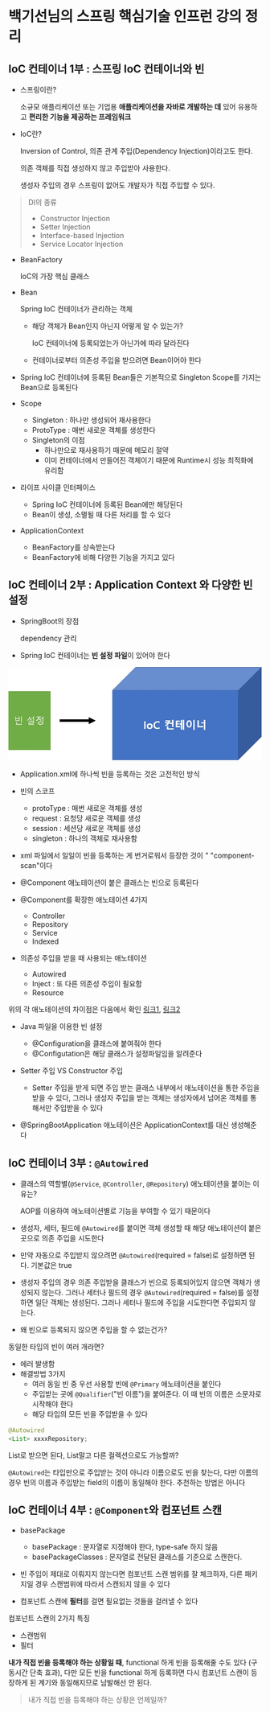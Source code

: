 # 백기선님의 스프링 핵심기술 인프런 강의 정리

## IoC 컨테이너 1부 : 스프링 IoC 컨테이너와 빈

* 스프링이란?

    소규모 애플리케이션 또는 기업용 **애플리케이션을 자바로 개발하는 데** 있어 유용하고 **편리한 기능을 제공하는 프레임워크**

* IoC란?

    Inversion of Control, 의존 관계 주입(Dependency Injection)이라고도 한다.

    의존 객체를 직접 생성하지 않고 주입받아 사용한다.

    생성자 주입의 경우 스프링이 없어도 개발자가 직접 주입할 수 있다.

> DI의 종류
> * Constructor Injection
> * Setter Injection
> * Interface-based Injection
> * Service Locator Injection

* BeanFactory

    IoC의 가장 핵심 클래스

* Bean

    Spring IoC 컨테이너가 관리하는 객체

  * 해당 객체가 Bean인지 아닌지 어떻게 알 수 있는가?

    IoC 컨테이너에 등록되었는가 아닌가에 따라 달라진다

  * 컨테이너로부터 의존성 주입을 받으려면 Bean이어야 한다

* Spring IoC 컨테이너에 등록된 Bean들은 기본적으로 Singleton Scope를 가지는 Bean으로 등록된다

* Scope  
  * Singleton : 하나만 생성되어 재사용한다
  * ProtoType : 매번 새로운 객체를 생성한다
  * Singleton의 이점
    * 하나만으로 재사용하기 때문에 메모리 절약
    * 이미 컨테이너에서 만들어진 객체이기 때문에 Runtime시 성능 최적화에 유리함

* 라이프 사이클 인터페이스
  * Spring IoC 컨테이너에 등록된 Bean에만 해당된다
  * Bean이 생성, 소멸될 때 다른 처리를 할 수 있다

* ApplicationContext
  * BeanFactory를 상속받는다
  * BeanFactory에 비해 다양한 기능을 가지고 있다

## IoC 컨테이너 2부 : Application Context 와 다양한 빈 설정

* SpringBoot의 장점

  dependency 관리

* Spring IoC 컨테이너는 **빈 설정 파일**이 있어야 한다

![beanConfig](images/beanConfig.jpg)

* Application.xml에 하나씩 빈을 등록하는 것은 고전적인 방식
* 빈의 스코프
  * protoType : 매번 새로운 객체를 생성
  * request : 요청당 새로운 객체를 생성
  * session : 세션당 새로운 객체를 생성
  * singleton : 하나의 객체로 재사용함

* xml 파일에서 일일이 빈을 등록하는 게 번거로워서 등장한 것이 " "component-scan"이다

* @Component 애노테이션이 붙은 클래스는 빈으로 등록된다
* @Component를 확장한 애노테이션 4가지
  * Controller
  * Repository
  * Service
  * Indexed

* 의존성 주입을 받을 때 사용되는 애노테이션
  * Autowired
  * Inject : 또 다른 의존성 주입이 필요함
  * Resource

위의 각 애노테이션의 차이점은 다음에서 확인
[링크1](https://www.linkedin.com/pulse/difference-between-inject-vs-autowire-resource-pankaj-kumar), [링크2](https://www.sourceallies.com/2011/08/spring-injection-with-resource-and-autowired/#more-2350)

* Java 파일을 이용한 빈 설정
  * @Configuration을 클래스에 붙여줘야 한다
  * @Configutation은 해당 클래스가 설정파일임을 알려준다

* Setter 주입 VS Constructor 주입
  * Setter 주입을 받게 되면 주입 받는 클래스 내부에서 애노테이션을 통한 주입을 받을 수 있다, 그러나 생성자 주입을 받는 객체는 생성자에서 넘어온 객체를 통해서만 주입받을 수 있다

* @SpringBootApplication 애노테이션은 ApplicationContext를 대신 생성해준다

## IoC 컨테이너 3부 : `@Autowired`

* 클래스의 역할별(`@Service`, `@Controller`, `@Repository`) 애노테이션을 붙이는 이유는?

  AOP를 이용하여 애노테이션별로 기능을 부여할 수 있기 때문이다

* 생성자, 세터, 필드에 `@Autowired`를 붙이면 객체 생성할 때 해당 애노테이션이 붙은 곳으로 의존 주입을 시도한다
* 만약 자동으로 주입받지 않으려면 `@Autowired`(required = false)로 설정하면 된다. 기본값은 true
* 생성자 주입의 경우 의존 주입받을 클래스가 빈으로 등록되어있지 않으면 객체가 생성되지 않는다. 그러나 세터나 필드의 경우 `@Autowired`(required = false)를 설정하면 일단 객체는 생성된다. 그러나 세터나 필드에 주입을 시도한다면 주입되지 않는다.
* 왜 빈으로 등록되지 않으면 주입을 할 수 없는건가?

동일한 타입의 빈이 여러 개라면?

* 에러 발생함
* 해결방법 3가지
  * 여러 동일 빈 중 우선 사용할 빈에 `@Primary` 애노테이션을 붙인다
  * 주입받는 곳에 `@Qualifier`("빈 이름")을 붙여준다. 이 때 빈의 이름은 소문자로 시작해야 한다
  * 해당 타입의 모든 빈을 주입받을 수 있다

```java
@Autowired
<List> xxxxRepository;
```

List로 받으면 된다, List말고 다른 컬렉션으로도 가능할까?

`@Autowired`는 타입만으로 주입받는 것이 아니라 이름으로도 빈을 찾는다, 다만 이름의 경우 빈의 이름과 주입받는 field의 이름이 동일해야 한다. 추천하는 방법은 아니다

## IoC 컨테이너 4부 : `@Component`와 컴포넌트 스캔

* basePackage
  * basePackage : 문자열로 지정해야 한다, type-safe 하지 않음
  * basePackageClasses : 문자열로 전달된 클래스를 기준으로 스캔한다.

* 빈 주입이 제대로 이뤄지지 않는다면 컴포넌트 스캔 범위를 잘 체크하자, 다른 패키지일 경우 스캔범위에 따라서 스캔되지 않을 수 있다
* 컴포넌트 스캔에 **필터**를 걸면 필요없는 것들을 걸러낼 수 있다

컴포넌트 스캔의 2가지 특징

* 스캔범위
* 필터

**내가 직접 빈을 등록해야 하는 상황일 때**, functional 하게 빈을 등록해줄 수도 있다 (구동시간 단축 효과), 다만 모든 빈을 functional 하게 등록하면 다시 컴포넌트 스캔이 등장하게 된 계기와 동일해지므로 남발해선 안 된다.
> 내가 직접 빈을 등록해야 하는 상황은 언제일까?

